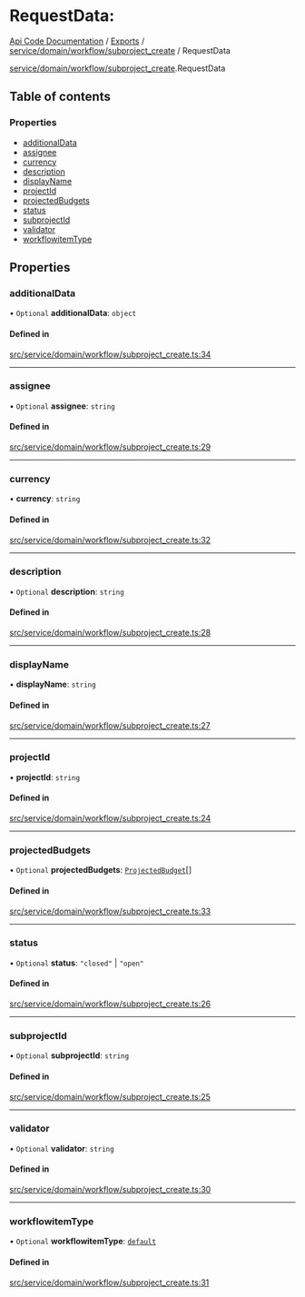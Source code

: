 # RequestData: 
 
[Api Code Documentation](../README.md) / [Exports](../modules.md) / [service/domain/workflow/subproject\_create](../modules/service_domain_workflow_subproject_create.md) / RequestData

[service/domain/workflow/subproject\_create](../modules/service_domain_workflow_subproject_create.md).RequestData

## Table of contents

### Properties

- [additionalData](service_domain_workflow_subproject_create.RequestData.md#additionaldata)
- [assignee](service_domain_workflow_subproject_create.RequestData.md#assignee)
- [currency](service_domain_workflow_subproject_create.RequestData.md#currency)
- [description](service_domain_workflow_subproject_create.RequestData.md#description)
- [displayName](service_domain_workflow_subproject_create.RequestData.md#displayname)
- [projectId](service_domain_workflow_subproject_create.RequestData.md#projectid)
- [projectedBudgets](service_domain_workflow_subproject_create.RequestData.md#projectedbudgets)
- [status](service_domain_workflow_subproject_create.RequestData.md#status)
- [subprojectId](service_domain_workflow_subproject_create.RequestData.md#subprojectid)
- [validator](service_domain_workflow_subproject_create.RequestData.md#validator)
- [workflowitemType](service_domain_workflow_subproject_create.RequestData.md#workflowitemtype)

## Properties

### additionalData

• `Optional` **additionalData**: `object`

#### Defined in

[src/service/domain/workflow/subproject_create.ts:34](https://github.com/openkfw/TruBudget/blob/3b9e793/api/src/service/domain/workflow/subproject_create.ts#L34)

___

### assignee

• `Optional` **assignee**: `string`

#### Defined in

[src/service/domain/workflow/subproject_create.ts:29](https://github.com/openkfw/TruBudget/blob/3b9e793/api/src/service/domain/workflow/subproject_create.ts#L29)

___

### currency

• **currency**: `string`

#### Defined in

[src/service/domain/workflow/subproject_create.ts:32](https://github.com/openkfw/TruBudget/blob/3b9e793/api/src/service/domain/workflow/subproject_create.ts#L32)

___

### description

• `Optional` **description**: `string`

#### Defined in

[src/service/domain/workflow/subproject_create.ts:28](https://github.com/openkfw/TruBudget/blob/3b9e793/api/src/service/domain/workflow/subproject_create.ts#L28)

___

### displayName

• **displayName**: `string`

#### Defined in

[src/service/domain/workflow/subproject_create.ts:27](https://github.com/openkfw/TruBudget/blob/3b9e793/api/src/service/domain/workflow/subproject_create.ts#L27)

___

### projectId

• **projectId**: `string`

#### Defined in

[src/service/domain/workflow/subproject_create.ts:24](https://github.com/openkfw/TruBudget/blob/3b9e793/api/src/service/domain/workflow/subproject_create.ts#L24)

___

### projectedBudgets

• `Optional` **projectedBudgets**: [`ProjectedBudget`](service_domain_workflow_projected_budget.ProjectedBudget.md)[]

#### Defined in

[src/service/domain/workflow/subproject_create.ts:33](https://github.com/openkfw/TruBudget/blob/3b9e793/api/src/service/domain/workflow/subproject_create.ts#L33)

___

### status

• `Optional` **status**: ``"closed"`` \| ``"open"``

#### Defined in

[src/service/domain/workflow/subproject_create.ts:26](https://github.com/openkfw/TruBudget/blob/3b9e793/api/src/service/domain/workflow/subproject_create.ts#L26)

___

### subprojectId

• `Optional` **subprojectId**: `string`

#### Defined in

[src/service/domain/workflow/subproject_create.ts:25](https://github.com/openkfw/TruBudget/blob/3b9e793/api/src/service/domain/workflow/subproject_create.ts#L25)

___

### validator

• `Optional` **validator**: `string`

#### Defined in

[src/service/domain/workflow/subproject_create.ts:30](https://github.com/openkfw/TruBudget/blob/3b9e793/api/src/service/domain/workflow/subproject_create.ts#L30)

___

### workflowitemType

• `Optional` **workflowitemType**: [`default`](../modules/service_domain_workflowitem_types_types.md#default)

#### Defined in

[src/service/domain/workflow/subproject_create.ts:31](https://github.com/openkfw/TruBudget/blob/3b9e793/api/src/service/domain/workflow/subproject_create.ts#L31)

